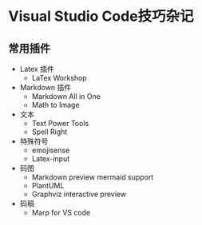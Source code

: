 # Visual Studio Code技巧杂记

## 常用插件
* Latex 插件
  * LaTex Workshop
* Markdown 插件
  * Markdown All in One
  * Math to Image
* 文本
  * Text Power Tools
  * Spell Right
* 特殊符号
  * emojisense
  * Latex-input
* 码图
  * Markdown preview mermaid support
  * PlantUML
  * Graphviz interactive preview
* 码稿
  * Marp for VS code